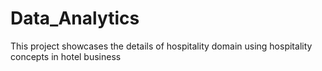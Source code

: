 # Data_Analytics
This project showcases the details of hospitality domain using hospitality concepts in hotel business  
